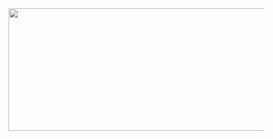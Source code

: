 <div id="slider">
               <img src="images/slider.jpg" id="sliderImg"width="735" height="241" />
</div>
